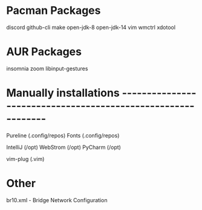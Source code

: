 # Pacman Packages
discord
github-cli
make
open-jdk-8
open-jdk-14
vim
wmctrl
xdotool

# AUR Packages
insomnia
zoom
libinput-gestures

# Manually installations -------------------------------------------------------------

Pureline (.config/repos)
Fonts (.config/repos)

IntelliJ (/opt)
WebStrom (/opt)
PyCharm (/opt)

vim-plug (.vim)

# Other
br10.xml - Bridge Network Configuration

